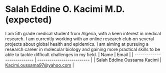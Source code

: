 # Salah Eddine O. Kacimi M.D. (expected)
I am 5th grade medical student from Algeria, with a keen interest in medical research. I am currently working with an online research club on several projects about global health and epidemics. I am aiming at pursuing a research career in molecular biology and gaining more practical skills to be able to tackle difficult challenges in my field.
| Name                        | Email                      |
| --------------------------- | -------------------------- |
| Salah Eddine Oussama Kacimi | Kacimi.oussama97@yahoo.com |

